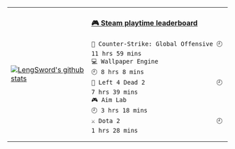 <table>
<tr>
<td>

[![LengSword's github stats](https://github-readme-stats.vercel.app/api?username=LengSword&show_icons=true&theme=cobalt)](https://github.com/LengSword)

</td>
<td valign="top">
  
<!-- steam-box start -->
#### <a href="https://gist.github.com/799eac01dfd14ef60c1fe78383e9c03d" target="_blank">🎮 Steam playtime leaderboard</a>
```text
🔫 Counter-Strike: Global Offensive 🕘 11 hrs 59 mins
💻 Wallpaper Engine                 🕘 8 hrs 8 mins
🧟 Left 4 Dead 2                    🕘 7 hrs 39 mins
🎮 Aim Lab                          🕘 3 hrs 18 mins
⚔️ Dota 2                           🕘 1 hrs 28 mins
```
<!-- Powered by https://github.com/YouEclipse/steam-box . -->
<!-- steam-box end -->

</td>
</tr>
</table>
